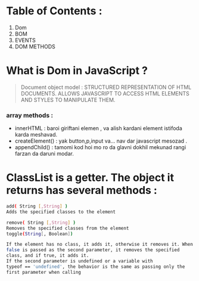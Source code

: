 # Table of Contents :
1) Dom
2) BOM
3) EVENTS
4) DOM METHODS

# What is Dom in JavaScript ?
> Document object model : 
> STRUCTURED REPRESENTATION OF HTML DOCUMENTS.
> ALLOWS JAVASCRIPT TO ACCESS HTML ELEMENTS AND STYLES TO MANIPULATE THEM.


### array methods :
- innerHTML : baroi giriftani elemen , va alish kardani element istifoda karda meshavad.
- createElement() : yak button,p,input va... nav dar javascript mesozad .
- appendChild() : tamomi kod hoi mo ro da glavni dokhil mekunad rangi farzan da daruni modar.

# ClassList is a getter. The object it returns has several methods :
```sh
add( String [,String] ) 
Adds the specified classes to the element

remove( String [,String] ) 
Removes the specified classes from the element
toggle(String[, Boolean])

If the element has no class, it adds it, otherwise it removes it. When
false is passed as the second parameter, it removes the specified
class, and if true, it adds it.
If the second parameter is undefined or a variable with
typeof == 'undefined', the behavior is the same as passing only the
first parameter when calling
```


